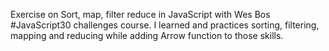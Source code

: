 Exercise on Sort, map, filter reduce in JavaScript with Wes Bos  #JavaScript30  challenges course. I learned and practices sorting, filtering, mapping and reducing while adding Arrow function to those skills.